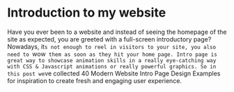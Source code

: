 # Introduction to my website
Have you ever been to a website and instead of seeing the homepage of the site as expected, you are greeted with a full-screen introductory page? Nowadays, it`s not enough to reel in visitors to your site, you also need to `wow` them as soon as they hit your home page. Intro page is great way to showcase animation skills in a really eye-catching way with CSS & Javascript animations or really powerful graphics. So in this post we`ve collected 40 Modern Website Intro Page Design Examples for inspiration to create fresh and engaging user experience.
